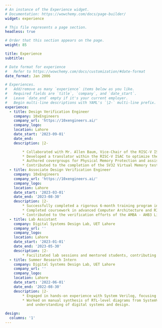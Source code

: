 ```yaml
---
# An instance of the Experience widget.
# Documentation: https://wowchemy.com/docs/page-builder/
widget: experience

# This file represents a page section.
headless: true

# Order that this section appears on the page.
weight: 85

title: Experience
subtitle:

# Date format for experience
#   Refer to https://wowchemy.com/docs/customization/#date-format
date_format: Jan 2006

# Experiences.
#   Add/remove as many `experience` items below as you like.
#   Required fields are `title`, `company`, and `date_start`.
#   Leave `date_end` empty if it's your current employer.
#   Begin multi-line descriptions with YAML's `|2-` multi-line prefix.
experience:
  - title: Design Verification Engineer
    company: 10xEngineers
    company_url: 'https://10xengineers.ai/'
    company_logo:
    location: Lahore
    date_start: '2023-09-01'
    date_end:
    description: |2-

        * Collaborated with Mr. Allen Baum, Vice-Chair of the RISC-V ISA Infrastructure Horizontal Committee, on a open-source project to enhance Privilege Architecture support in the RISC-V ISAC, a key coverage tool within the RISCOF compliance framework.
        * Developed a translator within the RISC-V ISAC to optimize the input CGF format (derived from YAML), significantly reducing covergroup size for users and improving tool efficiency.
        * Authored covergroups for Physical Memory Protection and assisted Mr. Umer Shahid, Vice-Chair of the RVI Architecture Test SIG WG, in writing RISC-V assembly tests for Physical Memory Protection, contributing to the robustness of the compliance suite.
        * Contributed to the completion of the SV32 Virtual Memory test plan for CVA6, ensuring its alignment with RISC-V specifications.
  - title: Associate Design Verification Engineer
    company: 10xEngineers
    company_url: 'https://10xengineers.ai/'
    company_logo:
    location: Lahore
    date_start: '2023-03-01'
    date_end: '2023-08-30'
    description: |2-
        * Successfully completed a rigorous 6-month training program in SystemVerilog for Verification, acquiring a robust foundation in advanced verification techniques.
        * Completed coursework in advanced Computer Architecture and RISC-V assembly, expanding knowledge and technical expertise.
        * Contributed to the verification efforts of the AMBA - AHB3 Lite Protocol, gaining practical experience in protocol verification.
  - title: Lab Assistant
    company: Digital Systems Design Lab, UET Lahore
    company_url: ''
    company_logo:
    location: Lahore
    date_start: '2023-01-01'
    date_end: '2023-05-30'
    description: |2-
        * Facilitated lab sessions and mentored students, contributing to the development of course materials. Created instructional content and delivered personalized support to enhance students’ understanding of SystemVerilog and application of course concepts.
  - title: Summer Research Intern
    company: Digital Systems Design Lab, UET Lahore
    company_url: ''
    company_logo:
    location: Lahore
    date_start: '2022-06-01'
    date_end: '2022-08-30'
    description: |2-
        * Engaged in hands-on experience with System Verilog, focusing on the RISC-V-based open-source CVA6 core.
        * Worked on manual synthesis of RTL-level diagrams from SystemVeriog code, contributing to in-depth analysis
          and understanding of digital systems and design.

design:
  columns: '1'
---
```

